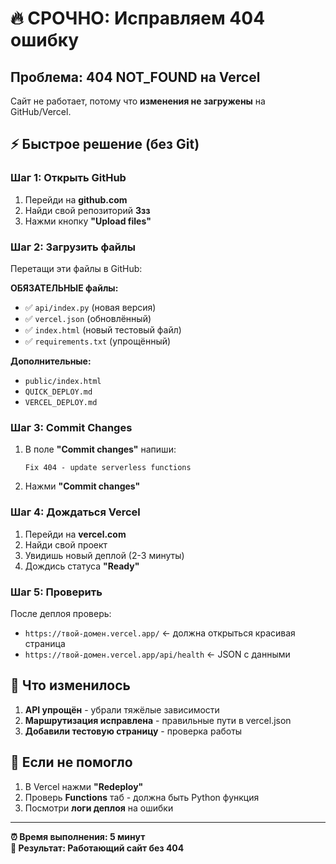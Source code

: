 # 🔥 СРОЧНО: Исправляем 404 ошибку

## Проблема: 404 NOT_FOUND на Vercel

Сайт не работает, потому что **изменения не загружены** на GitHub/Vercel.

## ⚡ Быстрое решение (без Git)

### Шаг 1: Открыть GitHub
1. Перейди на **github.com**
2. Найди свой репозиторий **Ззз**
3. Нажми кнопку **"Upload files"**

### Шаг 2: Загрузить файлы
Перетащи эти файлы в GitHub:

**ОБЯЗАТЕЛЬНЫЕ файлы:**
- ✅ `api/index.py` (новая версия)
- ✅ `vercel.json` (обновлённый)
- ✅ `index.html` (новый тестовый файл)
- ✅ `requirements.txt` (упрощённый)

**Дополнительные:**
- `public/index.html`
- `QUICK_DEPLOY.md`
- `VERCEL_DEPLOY.md`

### Шаг 3: Commit Changes
1. В поле **"Commit changes"** напиши:
   ```
   Fix 404 - update serverless functions
   ```
2. Нажми **"Commit changes"**

### Шаг 4: Дождаться Vercel
1. Перейди на **vercel.com**
2. Найди свой проект
3. Увидишь новый деплой (2-3 минуты)
4. Дождись статуса **"Ready"**

### Шаг 5: Проверить
После деплоя проверь:
- `https://твой-домен.vercel.app/` ← должна открыться красивая страница
- `https://твой-домен.vercel.app/api/health` ← JSON с данными

## 🎯 Что изменилось

1. **API упрощён** - убрали тяжёлые зависимости
2. **Маршрутизация исправлена** - правильные пути в vercel.json
3. **Добавили тестовую страницу** - проверка работы

## 🚨 Если не помогло

1. В Vercel нажми **"Redeploy"**
2. Проверь **Functions** таб - должна быть Python функция
3. Посмотри **логи деплоя** на ошибки

---

**⏰ Время выполнения: 5 минут**  
**🎯 Результат: Работающий сайт без 404**